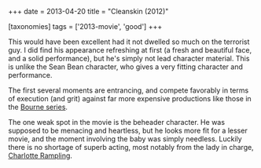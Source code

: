 +++
date = 2013-04-20
title = "Cleanskin (2012)"

[taxonomies]
tags = ['2013-movie', 'good']
+++

This would have been excellent had it not dwelled so much on the
terrorist guy. I did find his appearance refreshing at first (a fresh
and beautiful face, and a solid performance), but he\'s simply not lead
character material. This is unlike the Sean Bean character, who gives a
very fitting character and performance.

The first several moments are entrancing, and compete favorably in terms
of execution (and grit) against far more expensive productions like
those in the [Bourne series].

The one weak spot in the movie is the beheader character. He was
supposed to be menacing and heartless, but he looks more fit for a
lesser movie, and the moment involving the baby was simply needless.
Luckily there is no shortage of superb acting, most notably from the
lady in charge, [Charlotte Rampling].

  [Bourne series]: http://en.wikipedia.org/wiki/Bourne_(film_series)
  [Charlotte Rampling]: http://en.wikipedia.org/wiki/Charlotte_Rampling
